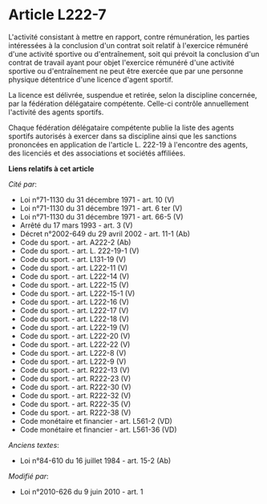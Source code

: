 # Article L222-7

L'activité consistant à mettre en rapport, contre rémunération, les parties intéressées à la conclusion d'un contrat soit
relatif à l'exercice rémunéré d'une activité sportive ou d'entraînement, soit qui prévoit la conclusion d'un contrat de
travail ayant pour objet l'exercice rémunéré d'une activité sportive ou d'entraînement ne peut être exercée que par une
personne physique détentrice d'une licence d'agent sportif. 

La licence est délivrée, suspendue et retirée, selon la discipline concernée, par la fédération délégataire compétente.
Celle-ci contrôle annuellement l'activité des agents sportifs. 

Chaque fédération délégataire compétente publie la liste des agents sportifs autorisés à exercer dans sa discipline ainsi que
les sanctions prononcées en application de l'article L. 222-19 à l'encontre des agents, des licenciés et des associations et
sociétés affiliées.

**Liens relatifs à cet article**

_Cité par_:

  - Loi n°71-1130 du 31 décembre 1971 - art. 10 (V)
  - Loi n°71-1130 du 31 décembre 1971 - art. 6 ter (V)
  - Loi n°71-1130 du 31 décembre 1971 - art. 66-5 (V)
  - Arrêté du 17 mars 1993 - art. 3 (V)
  - Décret n°2002-649 du 29 avril 2002 - art. 11-1 (Ab)
  - Code du sport. - art. A222-2 (Ab)
  - Code du sport. - art. L. 222-19-1 (V)
  - Code du sport. - art. L131-19 (V)
  - Code du sport. - art. L222-11 (V)
  - Code du sport. - art. L222-14 (V)
  - Code du sport. - art. L222-15 (V)
  - Code du sport. - art. L222-15-1 (V)
  - Code du sport. - art. L222-16 (V)
  - Code du sport. - art. L222-17 (V)
  - Code du sport. - art. L222-18 (V)
  - Code du sport. - art. L222-19 (V)
  - Code du sport. - art. L222-20 (V)
  - Code du sport. - art. L222-22 (V)
  - Code du sport. - art. L222-8 (V)
  - Code du sport. - art. L222-9 (V)
  - Code du sport. - art. R222-13 (V)
  - Code du sport. - art. R222-23 (V)
  - Code du sport. - art. R222-30 (V)
  - Code du sport. - art. R222-32 (V)
  - Code du sport. - art. R222-35 (V)
  - Code du sport. - art. R222-38 (V)
  - Code monétaire et financier - art. L561-2 (VD)
  - Code monétaire et financier - art. L561-36 (VD)

_Anciens textes_:

  - Loi n°84-610 du 16 juillet 1984 - art. 15-2 (Ab)

_Modifié par_:

  - Loi n°2010-626 du 9 juin 2010 - art. 1
